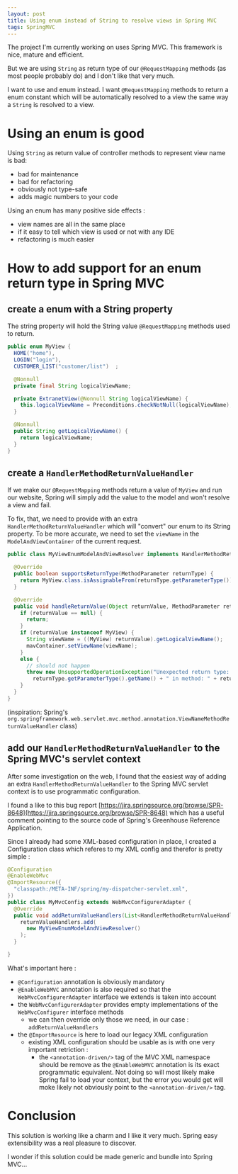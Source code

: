 ```yaml
---
layout: post
title: Using enum instead of String to resolve views in Spring MVC
tags: SpringMVC
---
```


The project I'm currently working on uses Spring MVC. This framework is nice, mature and efficient.

But we are using `String` as return type of our `@RequestMapping` methods (as most people probably do) and I don't like that very much.

I want to use and enum instead. I want `@RequestMapping` methods to return a enum constant which will be automatically resolved to a view the same way a `String` is resolved to a view.


# Using an enum is good

Using `String` as return value of controller methods to represent view name is bad:
* bad for maintenance
* bad for refactoring
* obviously not type-safe
* adds magic numbers to your code

Using an enum has many positive side effects :
* view names are all in the same place
* if it easy to tell which view is used or not with any IDE
* refactoring is much easier 

# How to add support for an enum return type in Spring MVC

## create a enum with a String property

The string property will hold the String value `@RequestMapping` methods used to return.

```java
public enum MyView {
  HOME("home"),
  LOGIN("login"),
  CUSTOMER_LIST("customer/list")  ;

  @Nonnull
  private final String logicalViewName;

  private ExtranetView(@Nonnull String logicalViewName) {
    this.logicalViewName = Preconditions.checkNotNull(logicalViewName);
  }

  @Nonnull
  public String getLogicalViewName() {
    return logicalViewName;
  }
}
```

## create a `HandlerMethodReturnValueHandler`

If we make our `@RequestMapping` methods return a value of `MyView` and run our website, Spring will simply add the value to the model and won't resolve a view and fail.

To fix, that, we need to provide with an extra `HandlerMethodReturnValueHandler` which will "convert" our enum to its String property.
To be more accurate, we need to set the `viewName` in the `ModelAndViewContainer` of the current request.

```java
public class MyViewEnumModelAndViewResolver implements HandlerMethodReturnValueHandler {

  @Override
  public boolean supportsReturnType(MethodParameter returnType) {
    return MyView.class.isAssignableFrom(returnType.getParameterType());
  }

  @Override
  public void handleReturnValue(Object returnValue, MethodParameter returnType, ModelAndViewContainer mavContainer, NativeWebRequest webRequest) throws Exception {
    if (returnValue == null) {
      return;
    }
    if (returnValue instanceof MyView) {
      String viewName = ((MyView) returnValue).getLogicalViewName();
      mavContainer.setViewName(viewName);
    }
    else {
      // should not happen
      throw new UnsupportedOperationException("Unexpected return type: " +
        returnType.getParameterType().getName() + " in method: " + returnType.getMethod());
    }
  }
}

```

(inspiration: Spring's `org.springframework.web.servlet.mvc.method.annotation.ViewNameMethodReturnValueHandler` class)

## add our `HandlerMethodReturnValueHandler` to the Spring MVC's servlet context

After some investigation on the web, I found that the easiest way of adding an extra `HandlerMethodReturnValueHandler` to the Spring MVC servlet context is to use programmatic configuration.

I found a like to this bug report [https://jira.springsource.org/browse/SPR-8648](https://jira.springsource.org/browse/SPR-8648) which has a useful comment pointing to the source code of Spring's Greenhouse Reference Application.

Since I already had some XML-based configuration in place, I created a Configuration class which referes to my XML config and therefor is pretty simple :

```java
@Configuration
@EnableWebMvc
@ImportResource({
  "classpath:/META-INF/spring/my-dispatcher-servlet.xml",
})
public class MyMvcConfig extends WebMvcConfigurerAdapter {
  @Override
  public void addReturnValueHandlers(List<HandlerMethodReturnValueHandler> returnValueHandlers) {
    returnValueHandlers.add(
      new MyViewEnumModelAndViewResolver()
    );
  }

}
```

What's important here :

* `@Configuration` annotation is obviously mandatory
* `@EnableWebMVC` annotation is also required so that the `WebMvcConfigurerAdapter` interface we extends is taken into account
* the `WebMvcConfigurerAdapter` provides empty implementations of the `WebMvcConfigurer` interface methods
  - we can then override only those we need, in our case : `addReturnValueHandlers` 
* the `@ImportResource` is here to load our legacy XML configuration
  - existing XML configuration should be usable as is with one very important retriction :
    + the `<annotation-driven/>` tag of the MVC XML namespace should be remove as the `@EnableWebMVC` annotation is its exact programmatic equivalent.
      Not doing so will most likely make Spring fail to load your context, but the error you would get will moke likely not obviously point to the `<annotation-driven/>` tag.

# Conclusion

This solution is working like a charm and I like it very much. Spring easy extensibility was a real pleasure to discover.

I wonder if this solution could be made generic and bundle into Spring MVC...
